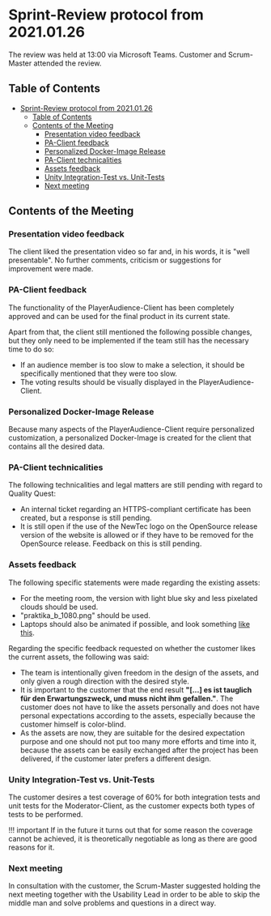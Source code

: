 # Sprint-Review protocol from 2021.01.26

The review was held at 13:00 via Microsoft Teams. Customer and Scrum-Master attended the review.

## Table of Contents

- [Sprint-Review protocol from 2021.01.26](#sprint-review-protocol-from-20210126)
  - [Table of Contents](#table-of-contents)
  - [Contents of the Meeting](#contents-of-the-meeting)
    - [Presentation video feedback](#presentation-video-feedback)
    - [PA-Client feedback](#pa-client-feedback)
    - [Personalized Docker-Image Release](#personalized-docker-image-release)
    - [PA-Client technicalities](#pa-client-technicalities)
    - [Assets feedback](#assets-feedback)
    - [Unity Integration-Test vs. Unit-Tests](#unity-integration-test-vs-unit-tests)
    - [Next meeting](#next-meeting)

## Contents of the Meeting

### Presentation video feedback

The client liked the presentation video so far and, in his words, it is "well presentable". No further comments, criticism or suggestions for improvement were made.

### PA-Client feedback 

The functionality of the PlayerAudience-Client has been completely approved and can be used for the final product in its current state. 

Apart from that, the client still mentioned the following possible changes, but they only need to be implemented if the team still has the necessary time to do so:

- If an audience member is too slow to make a selection, it should be specifically mentioned that they were too slow.
- The voting results should be visually displayed in the PlayerAudience-Client.

### Personalized Docker-Image Release

Because many aspects of the PlayerAudience-Client require personalized customization, a personalized Docker-Image is created for the client that contains all the desired data.

### PA-Client technicalities

The following technicalities and legal matters are still pending with regard to Quality Quest: 

- An internal ticket regarding an HTTPS-compliant certificate has been created, but a response is still pending.
- It is still open if the use of the NewTec logo on the OpenSource release version of the website is allowed or if they have to be removed for the OpenSource release.  Feedback on this is still pending.

### Assets feedback

The following specific statements were made regarding the existing assets:

- For the meeting room, the version with light blue sky and less pixelated clouds should be used.
- "praktika_b_1080.png" should be used.
- Laptops should also be animated if possible, and look something [like this](https://i.pinimg.com/originals/7f/89/42/7f89421f894717c5a59647627884d4ff.gif).
  
Regarding the specific feedback requested on whether the customer likes the current assets, the following was said:

- The team is intentionally given freedom in the design of the assets, and only given a rough direction with the desired style.
- It is important to the customer that the end result **"[...] es ist tauglich für den Erwartungszweck, und muss nicht ihm gefallen."**. The customer does not have to like the assets personally and does not have personal expectations according to the assets, especially because the customer himself is color-blind.
- As the assets are now, they are suitable for the desired expectation purpose and one should not put too many more efforts and time into it, because the assets can be easily exchanged after the project has been delivered, if the customer later prefers a different design.

### Unity Integration-Test vs. Unit-Tests

The customer desires a test coverage of 60% for both integration tests and unit tests for the Moderator-Client, as the customer expects both types of tests to be performed.

!!! important
    If in the future it turns out that for some reason the coverage cannot be achieved, it is theoretically negotiable as long as there are good reasons for it.

### Next meeting

In consultation with the customer, the Scrum-Master suggested holding the next meeting together with the Usability Lead in order to be able to skip the middle man and solve problems and questions in a direct way.